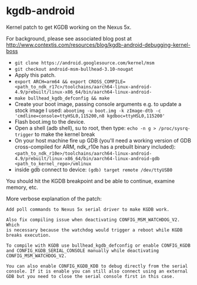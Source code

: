 # kgdb-android

Kernel patch to get KGDB working on the Nexus 5x.

For background, please see associated blog post at http://www.contextis.com/resources/blog/kgdb-android-debugging-kernel-boss

- `git clone https://android.googlesource.com/kernel/msm`
- `git checkout android-msm-bullhead-3.10-nougat`
- Apply this patch.
- `export ARCH=arm64 && export CROSS_COMPILE=<path_to_ndk_r17c>/toolchains/aarch64-linux-android-4.9/prebuilt/linux-x86_64/bin/aarch64-linux-android-`
- `make bullhead_kgdb_defconfig && make`
- Create your boot image, passing console arguments e.g. to update a stock image I used: `abootimg -u boot.img -k zImage-dtb -c 'cmdline=console=ttyHSL0,115200,n8 kgdboc=ttyHSL0,115200'`
- Flash boot.img to the device.
- Open a shell (adb shell), su to root, then type: `echo -n g > /proc/sysrq-trigger` to make the kernel break
- On your host machine fire up GDB (you'll need a working version of GDB cross-compiled for ARM, ndk_r10e has a prebuilt binary included): `<path_to_ndk_r10e>/toolchains/aarch64-linux-android-4.9/prebuilt/linux-x86_64/bin/aarch64-linux-android-gdb <path_to_kernel_repo>/vmlinux`
- inside gdb connect to device: `(gdb) target remote /dev/ttyUSB0`

You should hit the KGDB breakpoint and be able to continue, examine memory, etc.

More verbose explanation of the patch:

    Add poll commands to Nexus 5x serial driver to make KGDB work.
    
    Also fix compiling issue when deactivating CONFIG_MSM_WATCHDOG_V2. Which
    is necessary because the watchdog would trigger a reboot while KGDB
    breaks execution.
    
    To compile with KGDB use bullhead_kgdb_defconfig or enable CONFIG_KGDB
    and CONFIG_KGDB_SERIAL_CONSOLE manually while deactivating
    CONFIG_MSM_WATCHDOG_V2.
    
    You can also enable CONFIG_KGDB_KDB to debug directly from the serial
    console. If it is enable you can still also connect using an external
    GDB but you need to close the serial console first in this case.
